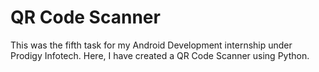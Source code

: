 # QR Code Scanner

This was the fifth task for my Android Development internship under Prodigy Infotech.
Here, I have created a QR Code Scanner using Python.

